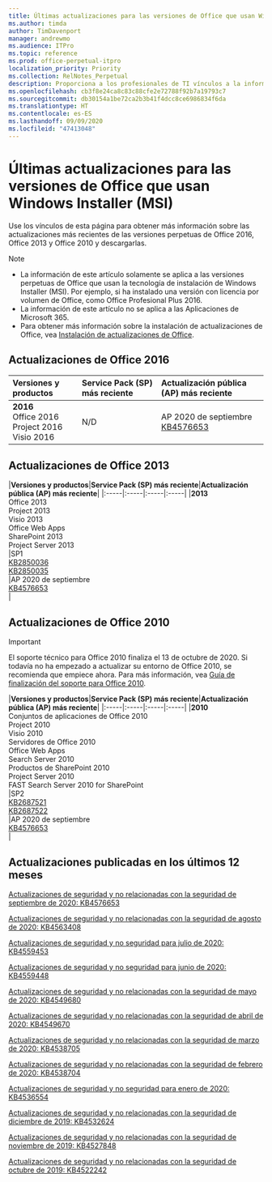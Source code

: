 ```yaml
---
title: Últimas actualizaciones para las versiones de Office que usan Windows Installer (MSI)
ms.author: timda
author: TimDavenport
manager: andrewmo
ms.audience: ITPro
ms.topic: reference
ms.prod: office-perpetual-itpro
localization_priority: Priority
ms.collection: RelNotes_Perpetual
description: Proporciona a los profesionales de TI vínculos a la información de las últimas actualizaciones de las versiones perpetuas de Office 2016, Office 2013 y Office 2010.
ms.openlocfilehash: cb3f8e24ca8c83c88cfe2e72788f92b7a19793c7
ms.sourcegitcommit: db30154a1be72ca2b3b41f4dcc8ce6986834f6da
ms.translationtype: HT
ms.contentlocale: es-ES
ms.lasthandoff: 09/09/2020
ms.locfileid: "47413048"
---
```

# <a name="latest-updates-for-versions-of-office-that-use-windows-installer-msi"></a>Últimas actualizaciones para las versiones de Office que usan Windows Installer (MSI)

Use los vínculos de esta página para obtener más información sobre las actualizaciones más recientes de las versiones perpetuas de Office 2016, Office 2013 y Office 2010 y descargarlas.
  
 
> [!NOTE]
> - La información de este artículo solamente se aplica a las versiones perpetuas de Office que usan la tecnología de instalación de Windows Installer (MSI). Por ejemplo, si ha instalado una versión con licencia por volumen de Office, como Office Profesional Plus 2016.
> - La información de este artículo no se aplica a las Aplicaciones de Microsoft 365.
> - Para obtener más información sobre la instalación de actualizaciones de Office, vea [Instalación de actualizaciones de Office](https://support.office.com/article/2ab296f3-7f03-43a2-8e50-46de917611c5). 


## <a name="office-2016-updates"></a>Actualizaciones de Office 2016

|**Versiones y productos**|**Service Pack (SP) más reciente**|**Actualización pública (AP) más reciente**|
|:-----|:-----|:-----|
|**2016** <br/> Office 2016  <br/> Project 2016  <br/> Visio 2016  <br/> |N/D  <br/> |AP 2020 de septiembre  <br/> [KB4576653](https://support.microsoft.com/help/4576653) <br/> |
   
## <a name="office-2013-updates"></a>Actualizaciones de Office 2013

|**Versiones y productos**|**Service Pack (SP) más reciente**|**Actualización pública (AP) más reciente**|
|:-----|:-----|:-----|:-----|
|**2013** <br/> Office 2013  <br/> Project 2013  <br/> Visio 2013  <br/> Office Web Apps  <br/> SharePoint 2013  <br/> Project Server 2013  <br/> |SP1 <br/> [KB2850036](https://support.microsoft.com/kb/2850036) <br/>[KB2850035](https://support.microsoft.com/kb/2850035) <br/> |AP 2020 de septiembre  <br/> [KB4576653](https://support.microsoft.com/help/4576653) <br/> |
   
## <a name="office-2010-updates"></a>Actualizaciones de Office 2010
> [!IMPORTANT]
> El soporte técnico para Office 2010 finaliza el 13 de octubre de 2020. Si todavía no ha empezado a actualizar su entorno de Office 2010, se recomienda que empiece ahora. Para más información, vea [Guía de finalización del soporte para Office 2010](https://docs.microsoft.com/DeployOffice/office-2010-end-support-roadmap). 

|**Versiones y productos**|**Service Pack (SP) más reciente**|**Actualización pública (AP) más reciente**|
|:-----|:-----|:-----|:-----|
|**2010** <br/> Conjuntos de aplicaciones de Office 2010  <br/> Project 2010  <br/> Visio 2010  <br/> Servidores de Office 2010  <br/> Office Web Apps  <br/> Search Server 2010  <br/> Productos de SharePoint 2010  <br/> Project Server 2010  <br/> FAST Search Server 2010 for SharePoint  <br/> |SP2 <br/>[KB2687521](https://support.microsoft.com/kb/2687521) <br/> [KB2687522](https://support.microsoft.com/kb/2687522) <br/> |AP 2020 de septiembre  <br/> [KB4576653](https://support.microsoft.com/help/4576653) <br/>|
   

   
## <a name="updates-released-in-past-12-months"></a>Actualizaciones publicadas en los últimos 12 meses
[Actualizaciones de seguridad y no relacionadas con la seguridad de septiembre de 2020: KB4576653](https://support.microsoft.com/help/4576653)

[Actualizaciones de seguridad y no relacionadas con la seguridad de agosto de 2020: KB4563408](https://support.microsoft.com/help/4563408)

[ Actualizaciones de seguridad y no seguridad para julio de 2020: KB4559453 ](https://support.microsoft.com/help/4559453)

[Actualizaciones de seguridad y no seguridad para junio de 2020: KB4559448](https://support.microsoft.com/help/4559448)

[Actualizaciones de seguridad y no relacionadas con la seguridad de mayo de 2020: KB4549680](https://support.microsoft.com/help/4549680)

[Actualizaciones de seguridad y no relacionadas con la seguridad de abril de 2020: KB4549670](https://support.microsoft.com/help/4549670)

[Actualizaciones de seguridad y no relacionadas con la seguridad de marzo de 2020: KB4538705](https://support.microsoft.com/help/4538705)

[Actualizaciones de seguridad y no relacionadas con la seguridad de febrero de 2020: KB4538704](https://support.microsoft.com/help/4538704)

[Actualizaciones de seguridad y no seguridad para enero de 2020: KB4536554](https://support.microsoft.com/help/4536554)

[Actualizaciones de seguridad y no relacionadas con la seguridad de diciembre de 2019: KB4532624](https://support.microsoft.com/help/4532624)

[Actualizaciones de seguridad y no relacionadas con la seguridad de noviembre de 2019: KB4527848](https://support.microsoft.com/help/4527848)

[Actualizaciones de seguridad y no relacionadas con la seguridad de octubre de 2019: KB4522242](https://support.microsoft.com/help/4522242)





</br>
